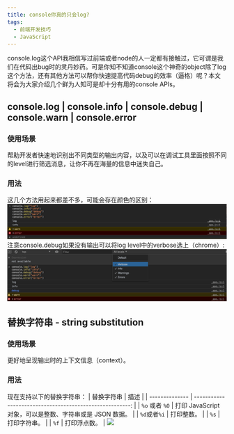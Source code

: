 ```yaml
---
title: console你真的只会log?
tags:
  - 前端开发技巧
  - JavaScript
---
```

console.log这个API我相信写过前端或者node的人一定都有接触过，它可谓是我们在代码出bug时的灵丹妙药。可是你知不知道console这个神奇的object除了log这个方法，还有其他方法可以帮你快速提高代码debug的效率（逼格）呢？本文将会为大家介绍几个鲜为人知可是却十分有用的console APIs。
## console.log | console.info | console.debug | console.warn | console.error
### 使用场景
帮助开发者快速地识别出不同类型的输出内容，以及可以在调试工具里面按照不同的level进行筛选消息，让你不再在海量的信息中迷失自己。
### 用法
这几个方法用起来都差不多，可能会存在颜色的区别：
![](/images/console/level.png)
注意console.debug如果没有输出可以将log level中的verbose选上（chrome）:
![](/images/console/level-verbose.png)

## 替换字符串 - string substitution
### 使用场景
更好地呈现输出时的上下文信息（context）。
### 用法
现在支持以下的替换字符串：
| 替换字符串     |                                                     描述 |
| -------------- | -------------------------------------------------------: |
| `%o` 或者 `%O` | 打印 JavaScript 对象，可以是整数、字符串或是 JSON 数据。 |
| `%d`或者`%i`   |                                               打印整数。 |
| `%s`           |                                             打印字符串。 |
| `%f`           |                                             打印浮点数。 |
![](/images/level-verbose.png)
